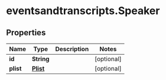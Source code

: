 # eventsandtranscripts.Speaker

## Properties

Name | Type | Description | Notes
------------ | ------------- | ------------- | -------------
**id** | **String** |  | [optional] 
**plist** | [**Plist**](Plist.md) |  | [optional] 


